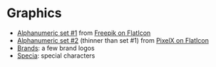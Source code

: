 # Graphics
- [Alphanumeric set #1](./alphanumeric/) from [Freepik on FlatIcon](https://www.flaticon.com/packs/alphabet-and-numbers-11)
- [Alphanumeric set #2](./alphanumeric2/) (thinner than set #1) from [PixelX on FlatIcon](https://www.flaticon.com/packs/alphabet-and-numbers-73)
- [Brands](./brands/): a few brand logos
- [Specia](./special/): special characters